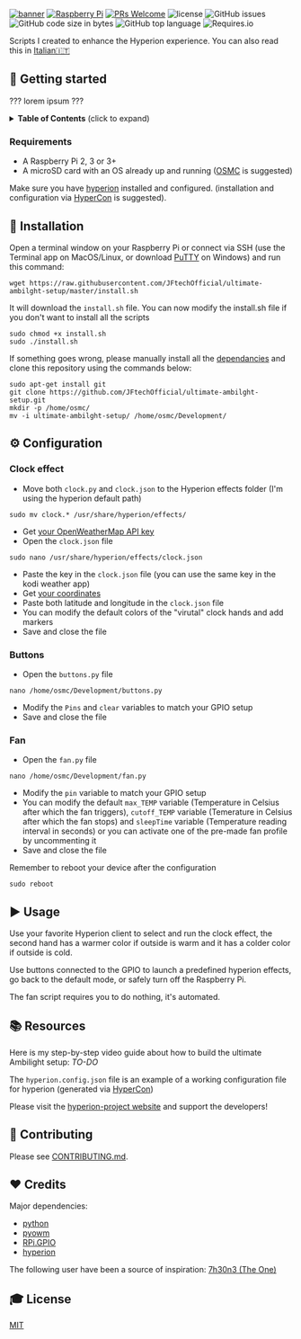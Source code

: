 [![banner](https://dl.dropboxusercontent.com/s/xbczn9daprt7q2i/banner.png?dl=0 "banner with JFtech logo & social")](https://linktr.ee/jftechofficial)
[![Raspberry Pi](https://img.shields.io/badge/made%20for-Raspberry%20Pi-red.svg)](https://www.raspberrypi.org) [![PRs Welcome](https://img.shields.io/badge/PRs-welcome-brightgreen.svg)](http://makeapullrequest.com) ![license](https://img.shields.io/github/license/JFtechOfficial/ultimate-ambilght-setup.svg) ![GitHub issues](https://img.shields.io/github/issues/JFtechOfficial/ultimate-ambilght-setup.svg) ![GitHub code size in bytes](https://img.shields.io/github/languages/code-size/JFtechOfficial/ultimate-ambilght-setup.svg) ![GitHub top language](https://img.shields.io/github/languages/top/JFtechOfficial/ultimate-ambilght-setup.svg) ![Requires.io](https://img.shields.io/requires/github/JFtechOfficial/ultimate-ambilght-setup.svg)

Scripts I created to enhance the Hyperion experience. You can also read this in [Italian🇮🇹](README-it-IT.md)

## 🚀 Getting started
??? lorem ipsum ???
<details>
 <summary><strong>Table of Contents</strong> (click to expand)</summary>

* [Getting started](#-getting-started)
* [Installation](#-installation)
* [Configuration](#️-configuration)
* [Usage](#️-usage)
* [Resources](#-resources)
* [Contributing](#-contributing)
* [Credits](#️-credits)
* [License](#-license)
</details>

### Requirements
* A Raspberry Pi 2, 3 or 3+
* A microSD card with an OS already up and running ([OSMC](https://osmc.tv/download/) is suggested)

Make sure you have [hyperion](https://hyperion-project.org) installed and configured. (installation and configuration via [HyperCon](https://hyperion-project.org/wiki/HyperCon-Information) is suggested).


## 💾 Installation
Open a terminal window on your Raspberry Pi or connect via SSH (use the Terminal app on MacOS/Linux, or download [PuTTY](https://www.putty.org) on Windows) and run this command:
```shell
wget https://raw.githubusercontent.com/JFtechOfficial/ultimate-ambilght-setup/master/install.sh
```
 It will download the `install.sh` file. You can now modify the install.sh file if you don't want to install all the scripts

```shell
sudo chmod +x install.sh
sudo ./install.sh
```
If something goes wrong, please manually install all the [dependancies](#️-credits) and clone this repository using the commands below:
```shell
sudo apt-get install git
git clone https://github.com/JFtechOfficial/ultimate-ambilght-setup.git
mkdir -p /home/osmc/
mv -i ultimate-ambilght-setup/ /home/osmc/Development/
```

## ⚙️ Configuration


### Clock effect
* Move both `clock.py` and `clock.json` to the Hyperion effects folder (I'm using the hyperion default path)
```shell
sudo mv clock.* /usr/share/hyperion/effects/
```
* Get [your OpenWeatherMap API key](http://openweathermap.org/appid) 
* Open the `clock.json` file
```shell
sudo nano /usr/share/hyperion/effects/clock.json
```
* Paste the key in the `clock.json` file (you can use the same key in the kodi weather app)
* Get [your coordinates](https://support.google.com/maps/answer/18539?co=GENIE.Platform%3DDesktop&hl=en&oco=1) 
* Paste both latitude and longitude in the `clock.json` file
* You can modify the default colors of the "virutal" clock hands and add markers
* Save and close the file

### Buttons
* Open the `buttons.py` file
```shell
nano /home/osmc/Development/buttons.py
```
* Modify the `Pins` and `clear` variables to match your GPIO setup
* Save and close the file

### Fan
* Open the `fan.py` file
```shell
nano /home/osmc/Development/fan.py
```
* Modify the `pin` variable to match your GPIO setup
* You can modify the default `max_TEMP` variable (Temperature in Celsius after which the fan triggers),
`cutoff_TEMP` variable (Temerature in Celsius after which the fan stops) and `sleepTime` variable (Temperature reading interval in seconds) or you can activate one of the pre-made fan profile by uncommenting it
* Save and close the file


Remember to reboot your device after the configuration
```shell
sudo reboot
```

## ▶️ Usage

Use your favorite Hyperion client to select and run the clock effect, the second hand has a warmer color if outside is warm and it has a colder color if outside is cold.

Use buttons connected to the GPIO to launch a predefined hyperion effects, go back to the default mode, or safely turn off the Raspberry Pi.

The fan script requires you to do nothing, it's automated.


## 📚 Resources
Here is my step-by-step video guide about how to build the ultimate Ambilight setup: *TO-DO*

The `hyperion.config.json` file is an example of a working configuration file for hyperion (generated via [HyperCon](https://github.com/hyperion-project/hypercon))

Please visit the [hyperion-project website](https://hyperion-project.org) and support the developers!

## 🎁 Contributing

Please see [CONTRIBUTING.md](./CONTRIBUTING.md).

## ❤️ Credits

Major dependencies:
* [python](https://www.python.org)
* [pyowm](https://github.com/csparpa/pyowm)
* [RPi.GPIO](https://sourceforge.net/projects/raspberry-gpio-python/)
* [hyperion](https://github.com/hyperion-project/hyperion)

The following user have been a source of inspiration: [7h30n3 (The One)](https://github.com/7h30n3)


## 🎓 License

[MIT](http://webpro.mit-license.org/)


